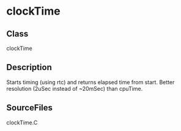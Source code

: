 # clockTime 
## Class
clockTime

## Description
Starts timing (using rtc) and returns elapsed time from start. Better
resolution (2uSec instead of ~20mSec) than cpuTime.

## SourceFiles
clockTime.C

